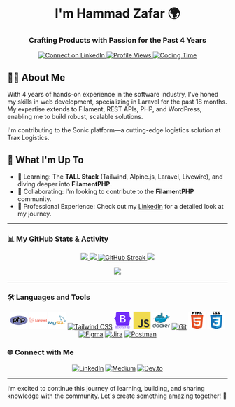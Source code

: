 <h1 align="center">I'm Hammad Zafar 🌍</h1>
<h3 align="center">Crafting Products with Passion for the Past 4 Years</h3>

<p align="center">
  <a href="https://www.linkedin.com/in/hammadzafar05/" target="_blank">
    <img src="https://img.shields.io/badge/-Connect-blue?style=flat-square&logo=Linkedin&logoColor=white&link=https://www.linkedin.com/in/hammadzafar05/" alt="Connect on LinkedIn">
  </a>
  <a href="https://github.com/hammadzafar05">
    <img src="https://komarev.com/ghpvc/?username=hammadzafar05&label=PROFILE%20VIEWS&color=0e75b6&style=flat-square" alt="Profile Views"/>
  </a>
  <a href="https://wakatime.com/@b18a6fc9-b7d1-4222-ae38-cf0bdde067e9">
    <img src="https://wakatime.com/badge/user/b18a6fc9-b7d1-4222-ae38-cf0bdde067e9.svg?style=flat-square" alt="Coding Time"/>
  </a>
</p>

## 👨‍💻 About Me
With 4 years of hands-on experience in the software industry, I've honed my skills in web development, specializing in Laravel for the past 18 months. My expertise extends to Filament, REST APIs, PHP, and WordPress, enabling me to build robust, scalable solutions.

I'm contributing to the Sonic platform—a cutting-edge logistics solution at Trax Logistics.

## 🚀 What I'm Up To
- 🌱 Learning: The **TALL Stack** (Tailwind, Alpine.js, Laravel, Livewire), and diving deeper into **FilamentPHP**.
- 🤝 Collaborating: I'm looking to contribute to the **FilamentPHP** community.
- 💼 Professional Experience: Check out my [LinkedIn](https://linkedin.com/in/hammadzafar05) for a detailed look at my journey.

---

### 📊 My GitHub Stats & Activity

<p align="center">
  <a href="https://github-contributor-stats.vercel.app/api?username=hammadzafar05&title_color=006AFF&text_color=417E87&icon_color=0579C3&bg_color=ffffff00&hide_border=true&show_icons=true&include_all_commits=true&count_private=true&disable_animations=true" target="_blank">
    <img src="https://github-contributor-stats.vercel.app/api?username=hammadzafar05&title_color=006AFF&text_color=417E87&icon_color=0579C3&bg_color=ffffff00&hide_border=true&show_icons=true&include_all_commits=true&count_private=true&disable_animations=true" />
  </a>
  <a href="https://github-readme-stats.vercel.app/api?username=hammadzafar05&hide_border=true&show_icons=true&include_all_commits=true&count_private=true&disable_animations=true&rank_icon=percentile&theme=transparent" target="_blank">
    <img height="200" src="https://github-readme-stats.vercel.app/api?username=hammadzafar05&hide_border=true&show_icons=true&include_all_commits=true&count_private=true&disable_animations=true&rank_icon=percentile&theme=transparent" />
  </a>
  <a href="https://streak-stats.demolab.com?user=hammadzafar05&theme=transparent&hide_border=true" target="_blank">
    <img height="200" src="https://streak-stats.demolab.com?user=hammadzafar05&theme=transparent&hide_border=true" alt="GitHub Streak" />
  </a>
  <a href="https://github-readme-stats.vercel.app/api/top-langs/?username=hammadzafar05&layout=donut&hide_border=true&show_icons=true&include_all_commits=true&count_private=true&disable_animations=true&theme=transparent" target="_blank">
    <img height="200" src="https://github-readme-stats.vercel.app/api/top-langs/?username=hammadzafar05&layout=donut&hide_border=true&show_icons=true&include_all_commits=true&count_private=true&disable_animations=true&theme=transparent" />
  </a>
</p>
<p align="center">
  <a href="https://github-readme-activity-graph.vercel.app/graph?username=hammadzafar05&bg_color=00000000&color=0579C3&line=0579C3&point=417E87&area_color=006AFF&area=true&hide_border=true" target="_blank">
    <img src="https://github-readme-activity-graph.vercel.app/graph?username=hammadzafar05&bg_color=00000000&color=0579C3&line=0579C3&point=417E87&area_color=006AFF&area=true&hide_border=true" />
  </a>
</p>

---

### 🛠️ Languages and Tools
<p align="center">
  <a href="https://www.php.net" target="_blank"><img src="https://raw.githubusercontent.com/devicons/devicon/master/icons/php/php-original.svg" alt="PHP" width="40" height="40"/></a>
  <a href="https://laravel.com/" target="_blank"><img src="https://raw.githubusercontent.com/devicons/devicon/master/icons/laravel/laravel-original-wordmark.svg" alt="Laravel" width="40" height="40"/></a>
  <a href="https://www.mysql.com/" target="_blank"><img src="https://raw.githubusercontent.com/devicons/devicon/master/icons/mysql/mysql-original-wordmark.svg" alt="MySQL" width="40" height="40"/></a>
  <a href="https://tailwindcss.com/" target="_blank"><img src="https://www.vectorlogo.zone/logos/tailwindcss/tailwindcss-icon.svg" alt="Tailwind CSS" width="40" height="40"/></a>
  <a href="https://getbootstrap.com" target="_blank"><img src="https://raw.githubusercontent.com/devicons/devicon/master/icons/bootstrap/bootstrap-plain-wordmark.svg" alt="Bootstrap" width="40" height="40"/></a>
  <a href="https://developer.mozilla.org/en-US/docs/Web/JavaScript" target="_blank"><img src="https://raw.githubusercontent.com/devicons/devicon/master/icons/javascript/javascript-original.svg" alt="JavaScript" width="40" height="40"/></a>
  <a href="https://www.docker.com/" target="_blank"><img src="https://raw.githubusercontent.com/devicons/devicon/master/icons/docker/docker-original-wordmark.svg" alt="Docker" width="40" height="40"/></a>
  <a href="https://git-scm.com/" target="_blank"><img src="https://www.vectorlogo.zone/logos/git-scm/git-scm-icon.svg" alt="Git" width="40" height="40"/></a>
  <a href="https://www.w3.org/html/" target="_blank"><img src="https://raw.githubusercontent.com/devicons/devicon/master/icons/html5/html5-original-wordmark.svg" alt="HTML5" width="40" height="40"/></a>
  <a href="https://www.w3schools.com/css/" target="_blank"><img src="https://raw.githubusercontent.com/devicons/devicon/master/icons/css3/css3-original-wordmark.svg" alt="CSS3" width="40" height="40"/></a>
  <a href="https://www.figma.com/" target="_blank"><img src="https://www.vectorlogo.zone/logos/figma/figma-icon.svg" alt="Figma" width="40" height="40"/></a>
  <a href="https://jira.atlassian.com/" target="_blank"><img src="https://cdn.jsdelivr.net/gh/devicons/devicon@latest/icons/jira/jira-original.svg" alt="Jira" width="40" height="40" /></a>
  <a href="https://postman.com" target="_blank"><img src="https://www.vectorlogo.zone/logos/getpostman/getpostman-icon.svg" alt="Postman" width="40" height="40"/></a>
</p>

### 🌐 Connect with Me
<p align="center">
    <a href="https://linkedin.com/in/hammadzafar05" target="_blank"><img align="center" src="https://raw.githubusercontent.com/rahuldkjain/github-profile-readme-generator/master/src/images/icons/Social/linked-in-alt.svg" alt="LinkedIn" height="30" width="40" /></a>
    <a href="https://medium.com/@hammadzafar05" target="_blank"><img align="center" src="https://raw.githubusercontent.com/rahuldkjain/github-profile-readme-generator/master/src/images/icons/Social/medium.svg" alt="Medium" height="30" width="40" /></a>
    <a href="https://dev.to/hammadzafar" target="_blank"><img align="center" src="https://raw.githubusercontent.com/rahuldkjain/github-profile-readme-generator/master/src/images/icons/Social/devto.svg" alt="Dev.to" height="30" width="40" /></a>
</p>

---
I’m excited to continue this journey of learning, building, and sharing knowledge with the community. Let's create something amazing together! 🚀
